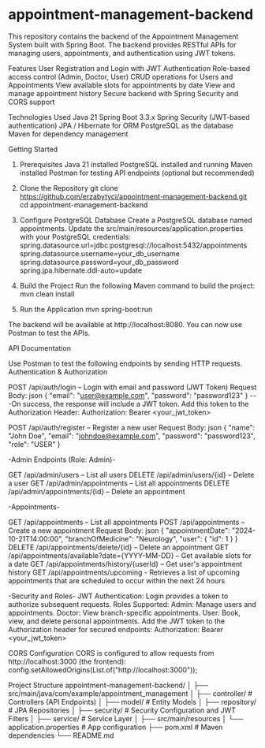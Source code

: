 # appointment-management-backend

This repository contains the backend of the Appointment Management System built with Spring Boot. The backend provides RESTful APIs for managing users, appointments, and authentication using JWT tokens.

Features
User Registration and Login with JWT Authentication
Role-based access control (Admin, Doctor, User)
CRUD operations for Users and Appointments
View available slots for appointments by date
View and manage appointment history
Secure backend with Spring Security and CORS support

Technologies Used
Java 21
Spring Boot 3.3.x
Spring Security (JWT-based authentication)
JPA / Hibernate for ORM
PostgreSQL as the database
Maven for dependency management

Getting Started

1. Prerequisites
Java 21 installed
PostgreSQL installed and running
Maven installed
Postman for testing API endpoints (optional but recommended)

3. Clone the Repository
git clone https://github.com/erzabytyci/appointment-management-backend.git
cd appointment-management-backend

4. Configure PostgreSQL Database
Create a PostgreSQL database named appointments. Update the src/main/resources/application.properties with your PostgreSQL credentials:
spring.datasource.url=jdbc:postgresql://localhost:5432/appointments
spring.datasource.username=your_db_username
spring.datasource.password=your_db_password
spring.jpa.hibernate.ddl-auto=update

5. Build the Project
Run the following Maven command to build the project:
mvn clean install

6. Run the Application
mvn spring-boot:run

The backend will be available at http://localhost:8080.
You can now use Postman to test the APIs.


API Documentation

Use Postman to test the following endpoints by sending HTTP requests.
Authentication & Authorization

POST /api/auth/login – Login with email and password (JWT Token)
Request Body: json
{
  "email": "user@example.com",
  "password": "password123"
}  ---On success, the response will include a JWT token. Add this token to the Authorization Header: Authorization: Bearer <your_jwt_token>

POST /api/auth/register – Register a new user
Request Body: json
{
  "name": "John Doe",
  "email": "johndoe@example.com",
  "password": "password123",
  "role": "USER"
}


-Admin Endpoints (Role: Admin)-

GET /api/admin/users – List all users
DELETE /api/admin/users/{id} – Delete a user
GET /api/admin/appointments – List all appointments
DELETE /api/admin/appointments/{id} – Delete an appointment

-Appointments-

GET /api/appointments – List all appointments
POST /api/appointments – Create a new appointment
Request Body:
json
{
  "appointmentDate": "2024-10-21T14:00:00",
  "branchOfMedicine": "Neurology",
  "user": { "id": 1 }
}
DELETE /api/appointments/delete/{id} – Delete an appointment
GET /api/appointments/available?date={YYYY-MM-DD} – Get available slots for a date
GET /api/appointments/history/{userId} – Get user's appointment history
GET /api/appointments/upcoming - Retrieves a list of upcoming appointments that are scheduled to occur within the next 24 hours

-Security and Roles-
JWT Authentication: Login provides a token to authorize subsequent requests.
Roles Supported:
Admin: Manage users and appointments.
Doctor: View branch-specific appointments.
User: Book, view, and delete personal appointments.
Add the JWT token to the Authorization header for secured endpoints:
Authorization: Bearer <your_jwt_token>

CORS Configuration
CORS is configured to allow requests from http://localhost:3000 (the frontend):
config.setAllowedOrigins(List.of("http://localhost:3000"));

Project Structure
appointment-management-backend/
│
├── src/main/java/com/example/appointment_management
│   ├── controller/          # Controllers (API Endpoints)
│   ├── model/               # Entity Models
│   ├── repository/          # JPA Repositories
│   ├── security/            # Security Configuration and JWT Filters
│   ├── service/             # Service Layer
│
├── src/main/resources
│   └── application.properties  # App configuration
├── pom.xml                  # Maven dependencies
└── README.md

